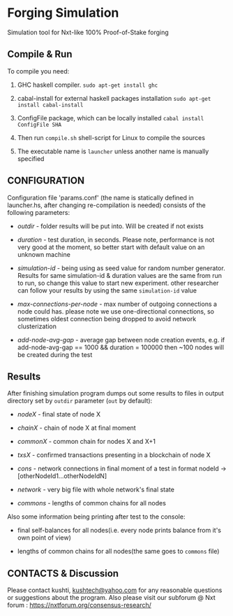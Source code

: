 Forging Simulation
=================

Simulation tool for Nxt-like 100% Proof-of-Stake forging


Compile & Run
-------------

To compile you need:

1. GHC haskell compiler.
   `sudo apt-get install ghc`

2. cabal-install for external haskell packages installation
   `sudo apt-get install cabal-install`

3. ConfigFile package, which can be locally installed
   `cabal install ConfigFile SHA`

4. Then run `compile.sh` shell-script for Linux to compile the sources

5. The executable name is `launcher` unless another name is manually specified


CONFIGURATION
-------------

Configuration file 'params.conf' (the name is statically defined in launcher.hs, after changing re-compilation
 is needed) consists of the following parameters:

* _outdir_  - folder results will be put into. Will be created if not exists


* _duration_ - test duration, in seconds. Please note, performance is not very good at the moment, so better
    start with default value on an unknown machine


* _simulation-id_ - being using as seed value for random number generator. Results for same simulation-id & duration values are
 the same from run to run, so change this value to start new experiment. other researcher can follow your results by
 using the same `simulation-id` value


* _max-connections-per-node_ - max number of outgoing connections a node could has. please note we use
one-directional connections, so sometimes oldest connection being dropped to avoid network clusterization


* _add-node-avg-gap_ - average gap between node creation events, e.g. if add-node-avg-gap == 1000 && duration = 100000
 then ~100 nodes will be created during the test


Results
-------

After finishing simulation program dumps out some results to files in output directory set by `outdir` parameter
(`out` by default):

* _nodeX_ - final state of node X

* _chainX_ - chain of node X at final moment

* _commonX_ - common chain for nodes X and X+1

* _txsX_ - confirmed transactions presenting in a blockchain of node X

* _cons_ - network connections in final moment of a test in format nodeId -> [otherNodeId1...otherNodeIdN]

* _network_ - very big file with whole network's final state

* _commons_ - lengths of common chains for all nodes


Also some information being printing after test to the console:

* final self-balances for all nodes(i.e. every node prints balance from it's own point of view)

*  lengths of common chains for all nodes(the same goes to `commons` file)



CONTACTS & Discussion
---------------------

Please contact kushti, kushtech@yahoo.com for any reasonable questions or suggestions about the program.
Also please visit our subforum @ Nxt forum : https://nxtforum.org/consensus-research/


